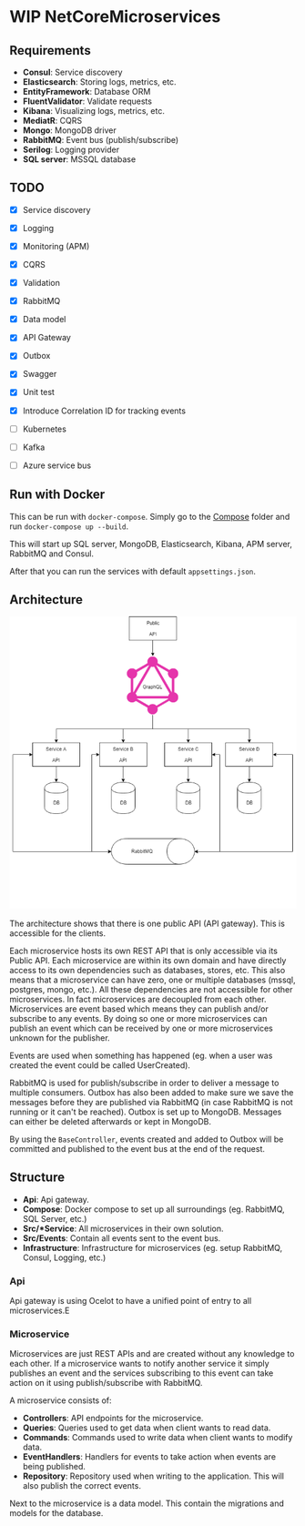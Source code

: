 # WIP NetCoreMicroservices

## Requirements
 - **Consul**: Service discovery
 - **Elasticsearch**: Storing logs, metrics, etc.
 - **EntityFramework**: Database ORM
 - **FluentValidator**: Validate requests
 - **Kibana**: Visualizing logs, metrics, etc.
 - **MediatR**: CQRS
 - **Mongo**: MongoDB driver
 - **RabbitMQ**: Event bus (publish/subscribe)
 - **Serilog**: Logging provider
 - **SQL server**: MSSQL database

## TODO
 - [x] Service discovery
 - [x] Logging
 - [x] Monitoring (APM)
 - [x] CQRS
 - [x] Validation
 - [x] RabbitMQ
 - [x] Data model
 - [x] API Gateway
 - [x] Outbox
 - [x] Swagger
 - [x] Unit test
 - [x] Introduce Correlation ID for tracking events
 - [ ] Kubernetes
 - [ ] Kafka
 - [ ] Azure service bus


## Run with Docker
This can be run with `docker-compose`.
Simply go to the [Compose](/Compose) folder and run `docker-compose up --build`.

This will start up SQL server, MongoDB, Elasticsearch, Kibana, APM server, RabbitMQ and Consul.

After that you can run the services with default `appsettings.json`.

## Architecture
![Microservices architecture](microservices_architecture.png "Microservices archivecture")

The architecture shows that there is one public API (API gateway). This is accessible for the clients.

Each microservice hosts its own REST API that is only accessible via its Public API. Each microservice are within its own domain and have directly access to its own dependencies such as databases, stores, etc. This also means that a microservice can have zero, one or multiple databases (mssql, postgres, mongo, etc.). All these dependencies are not accessible for other microservices. In fact microservices are decoupled from each other.
Microservices are event based which means they can publish and/or subscribe to any events. By doing so one or more microservices can publish an event which can be received by one or more microservices unknown for the publisher.

Events are used when something has happened (eg. when a user was created the event could be called UserCreated).

RabbitMQ is used for publish/subscribe in order to deliver a message to multiple consumers.
Outbox has also been added to make sure we save the messages before they are published via RabbitMQ (in case RabbitMQ is not running or it can't be reached). Outbox is set up to MongoDB.
Messages can either be deleted afterwards or kept in MongoDB.

By using the `BaseController`, events created and added to Outbox will be committed and published to the event bus at the end of the request.

## Structure
- **Api**: Api gateway.
- **Compose**: Docker compose to set up all surroundings (eg. RabbitMQ, SQL Server, etc.)
- **Src/\*Service**: All microservices in their own solution.
- **Src/Events**: Contain all events sent to the event bus.
- **Infrastructure**: Infrastructure for microservices (eg. setup RabbitMQ, Consul, Logging, etc.)

### Api
Api gateway is using Ocelot to have a unified point of entry to all microservices.E

### Microservice
Microservices are just REST APIs and are created without any knowledge to each other. If a microservice wants to notify another service it simply publishes an event and the services subscribing to this event can take action on it using publish/subscribe with RabbitMQ.

A microservice consists of:
 - **Controllers**: API endpoints for the microservice.
 - **Queries**: Queries used to get data when client wants to read data.
 - **Commands**: Commands used to write data when client wants to modify data.
 - **EventHandlers**: Handlers for events to take action when events are being published.
 - **Repository**: Repository used when writing to the application. This will also publish the correct events.

Next to the microservice is a data model. This contain the migrations and models for the database.